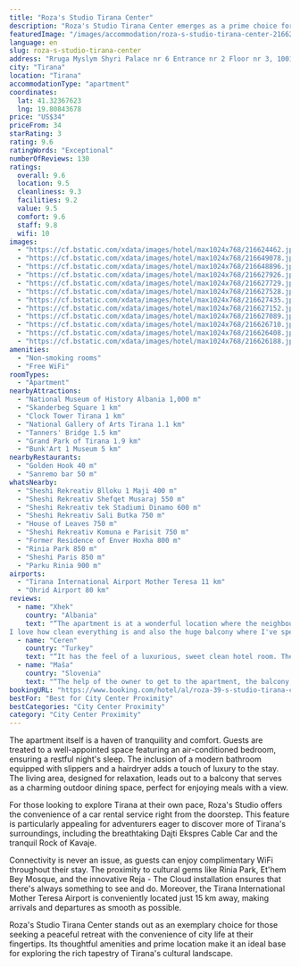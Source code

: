 ```yaml
---
title: "Roza's Studio Tirana Center"
description: "Roza's Studio Tirana Center emerges as a prime choice for travelers seeking a blend of comfort and convenience in Albania's vibrant capital."
featuredImage: "/images/accommodation/roza-s-studio-tirana-center-216624462.jpg"
language: en
slug: roza-s-studio-tirana-center
address: "Rruga Myslym Shyri Palace nr 6 Entrance nr 2 Floor nr 3, 1001 Tirana, Albania"
city: "Tirana"
location: "Tirana"
accommodationType: "apartment"
coordinates:
  lat: 41.32367623
  lng: 19.80843678
price: "US$34"
priceFrom: 34
starRating: 3
rating: 9.6
ratingWords: "Exceptional"
numberOfReviews: 130
ratings:
  overall: 9.6
  location: 9.5
  cleanliness: 9.3
  facilities: 9.2
  value: 9.5
  comfort: 9.6
  staff: 9.8
  wifi: 10
images:
  - "https://cf.bstatic.com/xdata/images/hotel/max1024x768/216624462.jpg?k=87e70846b0c2b04cb1403ddb230ee20db7924b9b5af3616172b448ccd2beb070&o=&hp=1"
  - "https://cf.bstatic.com/xdata/images/hotel/max1024x768/216649078.jpg?k=ce54ddb8138a13200c50f401ad1f6df83d0d6bb7bd142f993fa424229e469243&o=&hp=1"
  - "https://cf.bstatic.com/xdata/images/hotel/max1024x768/216648896.jpg?k=80b38241fc3e60eea8d987de31861bb743cb7c6d3799affa66c22dbd5fe1cbb6&o=&hp=1"
  - "https://cf.bstatic.com/xdata/images/hotel/max1024x768/216627926.jpg?k=9ff1f630c401f8edce45a6816011f5236732983f32118e8c6cf2243bb96cb7a1&o=&hp=1"
  - "https://cf.bstatic.com/xdata/images/hotel/max1024x768/216627729.jpg?k=77414c8f0fd73457aa149cba5926142e46e3f9b566e933e905bba2bf4d33d40f&o=&hp=1"
  - "https://cf.bstatic.com/xdata/images/hotel/max1024x768/216627528.jpg?k=58e9a609b0688fbea19ef7ef58065df3a758e5ce4fdaee0cf094f67e8038f5c4&o=&hp=1"
  - "https://cf.bstatic.com/xdata/images/hotel/max1024x768/216627435.jpg?k=9d9dc6ee4d09ec2de9bb4f79d774f97ff43f440a379a302696c5dcd01ee404c9&o=&hp=1"
  - "https://cf.bstatic.com/xdata/images/hotel/max1024x768/216627152.jpg?k=c4d46e5dcff9cb5e7cec87cd22c9e481ea1d552bccf1721f938e0a23c5d46f8d&o=&hp=1"
  - "https://cf.bstatic.com/xdata/images/hotel/max1024x768/216627089.jpg?k=d8a4e782269d0520e3e591e660a996096c86fac75f4395e77d472ebf61a63bfd&o=&hp=1"
  - "https://cf.bstatic.com/xdata/images/hotel/max1024x768/216626710.jpg?k=70e76fb74ed56f6885dd984aadf0ed12501b8ec718a2b023f9d757bae6654da0&o=&hp=1"
  - "https://cf.bstatic.com/xdata/images/hotel/max1024x768/216626408.jpg?k=c4d3ee4ba06298e704d3056eddcd9aefc97ea4e5eae83052f86f0d689b1d222b&o=&hp=1"
  - "https://cf.bstatic.com/xdata/images/hotel/max1024x768/216626188.jpg?k=d0732b1f9a93ffa88cd0ad843f90b1c4a616a73110c61801f3bf18dfa3530c9f&o=&hp=1"
amenities:
  - "Non-smoking rooms"
  - "Free WiFi"
roomTypes:
  - "Apartment"
nearbyAttractions:
  - "National Museum of History Albania 1,000 m"
  - "Skanderbeg Square 1 km"
  - "Clock Tower Tirana 1 km"
  - "National Gallery of Arts Tirana 1.1 km"
  - "Tanners' Bridge 1.5 km"
  - "Grand Park of Tirana 1.9 km"
  - "Bunk'Art 1 Museum 5 km"
nearbyRestaurants:
  - "Golden Hook 40 m"
  - "Sanremo bar 50 m"
whatsNearby:
  - "Sheshi Rekreativ Blloku 1 Maji 400 m"
  - "Sheshi Rekreativ Shefqet Musaraj 550 m"
  - "Sheshi Rekreativ tek Stadiumi Dinamo 600 m"
  - "Sheshi Rekreativ Sali Butka 750 m"
  - "House of Leaves 750 m"
  - "Sheshi Rekreativ Komuna e Parisit 750 m"
  - "Former Residence of Enver Hoxha 800 m"
  - "Rinia Park 850 m"
  - "Sheshi Paris 850 m"
  - "Parku Rinia 900 m"
airports:
  - "Tirana International Airport Mother Teresa 11 km"
  - "Ohrid Airport 80 km"
reviews:
  - name: "Xhek"
    country: "Albania"
    text: "“The apartment is at a wonderful location where the neighbourhood is very quiet.
I love how clean everything is and also the huge balcony where I've spent most of my evenings drinking coffee and gazing at clouds.”"
  - name: "Ceren"
    country: "Turkey"
    text: "“It has the feel of a luxurious, sweet clean hotel room. The balcony is great, having a bathroom door that can be opened to the balcony is a great idea for ventilation. The bed is soft and very comfortable. And most importantly, the host was very...”"
  - name: "Maša"
    country: "Slovenia"
    text: "“The help of the owner to get to the apartment, the balcony, comfortable bed and pillows!”"
bookingURL: "https://www.booking.com/hotel/al/roza-39-s-studio-tirana-center.en-gb.html?aid=8035640"
bestFor: "Best for City Center Proximity"
bestCategories: "City Center Proximity"
category: "City Center Proximity"
---
```


The apartment itself is a haven of tranquility and comfort. Guests are treated to a well-appointed space featuring an air-conditioned bedroom, ensuring a restful night's sleep. The inclusion of a modern bathroom equipped with slippers and a hairdryer adds a touch of luxury to the stay. The living area, designed for relaxation, leads out to a balcony that serves as a charming outdoor dining space, perfect for enjoying meals with a view.

For those looking to explore Tirana at their own pace, Roza's Studio offers the convenience of a car rental service right from the doorstep. This feature is particularly appealing for adventurers eager to discover more of Tirana's surroundings, including the breathtaking Dajti Ekspres Cable Car and the tranquil Rock of Kavaje.

Connectivity is never an issue, as guests can enjoy complimentary WiFi throughout their stay. The proximity to cultural gems like Rinia Park, Et'hem Bey Mosque, and the innovative Reja - The Cloud installation ensures that there's always something to see and do. Moreover, the Tirana International Mother Teresa Airport is conveniently located just 15 km away, making arrivals and departures as smooth as possible.

Roza's Studio Tirana Center stands out as an exemplary choice for those seeking a peaceful retreat with the convenience of city life at their fingertips. Its thoughtful amenities and prime location make it an ideal base for exploring the rich tapestry of Tirana's cultural landscape.